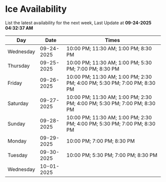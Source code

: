 # Ice Availability

List the latest availability for the next week, Last Update at **09-24-2025 04:32:37 AM**

| Day         | Date        | Times       |
| ----------- | ----------- | ----------- |
|Wednesday|09-24-2025|10:00 PM; 11:30 AM; 1:00 PM; 8:30 PM|
|Thursday|09-25-2025|10:00 PM; 11:30 AM; 1:00 PM; 5:30 PM; 7:00 PM; 8:30 PM|
|Friday|09-26-2025|10:00 PM; 11:30 AM; 1:00 PM; 2:30 PM; 4:00 PM; 5:30 PM; 7:00 PM; 8:30 PM|
|Saturday|09-27-2025|10:00 PM; 11:30 AM; 1:00 PM; 2:30 PM; 4:00 PM; 5:30 PM; 7:00 PM; 8:30 PM|
|Sunday|09-28-2025|10:00 PM; 11:30 AM; 1:00 PM; 2:30 PM; 4:00 PM; 5:30 PM; 7:00 PM; 8:30 PM|
|Monday|09-29-2025|10:00 PM; 7:00 PM; 8:30 PM|
|Tuesday|09-30-2025|10:00 PM; 5:30 PM; 7:00 PM; 8:30 PM|
|Wednesday|10-01-2025||
